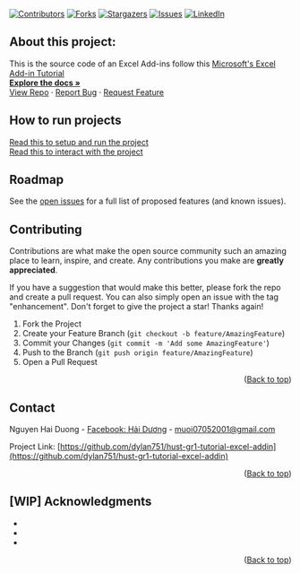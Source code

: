 <a name="readme-top"></a>
[![Contributors][contributors-shield]][contributors-url]
[![Forks][forks-shield]][forks-url]
[![Stargazers][stars-shield]][stars-url]
[![Issues][issues-shield]][issues-url]
[![LinkedIn][linkedin-shield]][linkedin-url]

## About this project:

This is the source code of an Excel Add-ins follow this [Microsoft's Excel Add-in Tutorial](https://learn.microsoft.com/en-us/office/dev/add-ins/tutorials/excel-tutorial)
<br />
<a href="https://github.com/dylan751/hust-gr1-tutorial-excel-addin"><strong>Explore the docs »</strong></a>
<br />
<a href="https://github.com/dylan751/hust-gr1-tutorial-excel-addin">View Repo</a>
·
<a href="https://github.com/dylan751/hust-gr1-tutorial-excel-addin/issues">Report Bug</a>
·
<a href="https://github.com/dylan751/hust-gr1-tutorial-excel-addin/issues">Request Feature</a>

## How to run projects

[Read this to setup and run the project](./docs/how-to-run-the-project.md)
<br />
[Read this to interact with the project](./docs/how-to-test-the-project.md)

<!-- ROADMAP -->

## Roadmap

See the [open issues](https://github.com/dylan751/hust-gr1-tutorial-excel-addin/issues) for a full list of proposed features (and known issues).

<!-- CONTRIBUTING -->

## Contributing

Contributions are what make the open source community such an amazing place to learn, inspire, and create. Any contributions you make are **greatly appreciated**.

If you have a suggestion that would make this better, please fork the repo and create a pull request. You can also simply open an issue with the tag "enhancement".
Don't forget to give the project a star! Thanks again!

1. Fork the Project
2. Create your Feature Branch (`git checkout -b feature/AmazingFeature`)
3. Commit your Changes (`git commit -m 'Add some AmazingFeature'`)
4. Push to the Branch (`git push origin feature/AmazingFeature`)
5. Open a Pull Request

<p align="right">(<a href="#readme-top">Back to top</a>)</p>

<!-- CONTACT -->

## Contact

Nguyen Hai Duong - [Facebook: Hải Dương](https://www.facebook.com/duong.nguyenhai.7140/) - muoi07052001@gmail.com

Project Link: [https://github.com/dylan751/hust-gr1-tutorial-excel-addin](https://github.com/dylan751/hust-gr1-tutorial-excel-addin)

<p align="right">(<a href="#readme-top">Back to top</a>)</p>

<!-- ACKNOWLEDGMENTS -->

## [WIP] Acknowledgments

- []()
- []()
- []()

<p align="right">(<a href="#readme-top">Back to top</a>)</p>

<!-- MARKDOWN LINKS & IMAGES -->
<!-- https://www.markdownguide.org/basic-syntax/#reference-style-links -->

[contributors-shield]: https://img.shields.io/github/contributors/muoi07052001/hust-gr1-tutorial-excel-addin.svg?style=for-the-badge
[contributors-url]: https://github.com/dylan751/hust-gr1-tutorial-excel-addin/graphs/contributors
[forks-shield]: https://img.shields.io/github/forks/muoi07052001/hust-gr1-tutorial-excel-addin.svg?style=for-the-badge
[forks-url]: https://github.com/dylan751/hust-gr1-tutorial-excel-addin/network/members
[stars-shield]: https://img.shields.io/github/stars/muoi07052001/hust-gr1-tutorial-excel-addin.svg?style=for-the-badge
[stars-url]: https://github.com/dylan751/hust-gr1-tutorial-excel-addin/stargazers
[issues-shield]: https://img.shields.io/github/issues/muoi07052001/hust-gr1-tutorial-excel-addin.svg?style=for-the-badge
[issues-url]: https://github.com/dylan751/hust-gr1-tutorial-excel-addin/issues
[license-shield]: https://img.shields.io/github/license/muoi07052001/hust-gr1-tutorial-excel-addin.svg?style=for-the-badge
[license-url]: https://github.com/dylan751/hust-gr1-tutorial-excel-addin/blob/master/LICENSE.txt
[linkedin-shield]: https://img.shields.io/badge/-LinkedIn-black.svg?style=for-the-badge&logo=linkedin&colorB=555
[linkedin-url]: https://www.linkedin.com/in/nguyen-duong-072879247/
